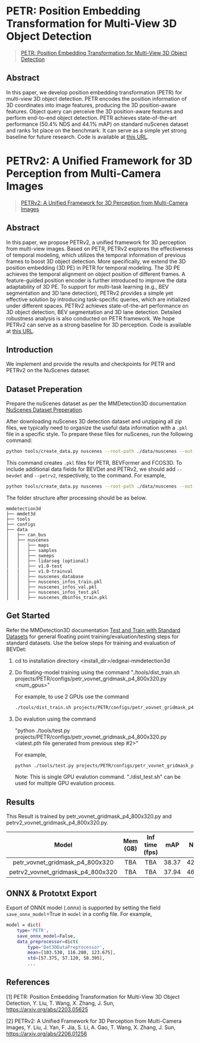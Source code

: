 # PETR: Position Embedding Transformation for Multi-View 3D Object Detection

> [PETR: Position Embedding Transformation for Multi-View 3D Object Detection](https://arxiv.org/abs/2203.05625)

<!-- [ALGORITHM] -->

## Abstract

In this paper, we develop position embedding transformation (PETR) for multi-view 3D object detection. PETR encodes the position information of 3D coordinates into image features, producing the 3D position-aware features. Object query can perceive the 3D position-aware features and perform end-to-end object detection. PETR achieves state-of-the-art performance (50.4% NDS and 44.1% mAP) on standard nuScenes dataset and ranks 1st place on the benchmark. It can serve as a simple yet strong baseline for future research. Code is available at [this URL](https://github.com/megvii-research/PETR).

# PETRv2: A Unified Framework for 3D Perception from Multi-Camera Images

> [PETRv2: A Unified Framework for 3D Perception from Multi-Camera Images](https://arxiv.org/abs/2206.01256)

<!-- [ALGORITHM] -->

## Abstract

In this paper, we propose PETRv2, a unified framework for 3D perception from multi-view images. Based on PETR, PETRv2 explores the effectiveness of temporal modeling, which utilizes the temporal information of previous frames to boost 3D object detection. More specifically, we extend the 3D position embedding (3D PE) in PETR for temporal modeling. The 3D PE achieves the temporal alignment on object position of different frames. A feature-guided position encoder is further introduced to improve the data adaptability of 3D PE. To support for multi-task learning (e.g., BEV segmentation and 3D lane detection), PETRv2 provides a simple yet effective solution by introducing task-specific queries, which are initialized under different spaces. PETRv2 achieves state-of-the-art performance on 3D object detection, BEV segmentation and 3D lane detection. Detailed robustness analysis is also conducted on PETR framework. We hope PETRv2 can serve as a strong baseline for 3D perception. Code is available at [this URL](https://github.com/megvii-research/PETR). 


## Introduction

We implement and provide the results and checkpoints for PETR and PETRv2 on the NuScenes dataset. <!--  The result can be found in [Object Detection Zoo](../../docs/det3d_modelzoo.md) -->

## Dataset Preperation

Prepare the nuScenes dataset as per the MMDetection3D documentation [NuScenes Dataset Preperation](../../docs/en/advanced_guides/datasets/nuscenes.md). 

After downloading nuScenes 3D detection dataset and unzipping all zip files, we typically need to organize the useful data information with a `.pkl` file in a specific style.
To prepare these files for nuScenes, run the following command:

```bash
python tools/create_data.py nuscenes --root-path ./data/nuscenes --out-dir ./data/nuscenes --extra-tag nuscenes --canbus ./data
```

This command creates `.pkl` files for PETR, BEVFormer and FCOS3D. To include additional data fields for BEVDet and PETRv2, we should add `--bevdet` and `--petrv2`, respectively, to the command. For example,

```bash
python tools/create_data.py nuscenes --root-path ./data/nuscenes --out-dir ./data/nuscenes --extra-tag nuscenes --canbus ./data --bevdet --petrv2
```

The folder structure after processing should be as below.

```
mmdetection3d
├── mmdet3d
├── tools
├── configs
├── data
│   ├── can_bus
│   ├── nuscenes
│   │   ├── maps
│   │   ├── samples
│   │   ├── sweeps
│   │   ├── lidarseg (optional)
│   │   ├── v1.0-test
|   |   ├── v1.0-trainval
│   │   ├── nuscenes_database
│   │   ├── nuscenes_infos_train.pkl
│   │   ├── nuscenes_infos_val.pkl
│   │   ├── nuscenes_infos_test.pkl
│   │   ├── nuscenes_dbinfos_train.pkl
```

## Get Started

Refer the MMDetection3D documentation [Test and Train with Standard Datasets](../../docs/en/user_guides/train_test.md) for general floating point training/evaluation/testing steps for standard datasets. Use the below steps for training and evaluation of BEVDet:

1. cd to installation directory <install_dir>/edgeai-mmdetection3d

2. Do floating-model training using the command 
    "./tools/dist_train.sh projects/PETR/configs/petr_vovnet_gridmask_p4_800x320.py <num_gpus>"

    For example, to use 2 GPUs use the command
    ```bash
    ./tools/dist_train.sh projects/PETR/configs/petr_vovnet_gridmask_p4_800x320.py 2
    ```

3.  Do evalution using the command 

    "python ./tools/test.py projects/PETR/configs/petr_vovnet_gridmask_p4_800x320.py <latest.pth file generated from previous step #2>" 

    For example,

    ```bash
    python ./tools/test.py projects/PETR/configs/petr_vovnet_gridmask_p4_800x320.py ./work_dirs/petr_vovnet_gridmask_p4_800x320/epoch_24.pth
    ```
    Note: This is single GPU evalution command. "./dist_test.sh" can be used for multiple GPU evalution process.

## Results

This Result is trained by petr_vovnet_gridmask_p4_800x320.py and petrv2_vovnet_gridmask_p4_800x320.py.

|                    Model                      | Mem (GB) | Inf time (fps) | mAP    | NDS   |
| :-------------------------------------------: | :------: | :------------: | :---:  | :--:  |
| petr_vovnet_gridmask_p4_800x320               |   TBA    |       TBA      | 38.37  | 42.88 | 
| petrv2_vovnet_gridmask_p4_800x320             |   TBA    |       TBA      | 37.94  | 46.40 | 


<!--
## 3D Object Detection Model Zoo

Complexity and Accuracy report of several trained models is available at the [3D Detection Model Zoo](../../docs/det3d_modelzoo.md) 


## Quantization
This tutorial explains more about quantization and how to do [Quantization Aware Training (QAT)](../../docs/det3d_quantization.md) of detection models.
-->

## ONNX & Prototxt Export

Export of ONNX model (.onnx) is supported by setting the field `save_onnx_model`=True in `model` in a config file. For example,

```bash
model = dict(
    type='PETR',
    save_onnx_model=False,
    data_preprocessor=dict(
        type='Det3DDataPreprocessor',
        mean=[103.530, 116.280, 123.675],
        std=[57.375, 57.120, 58.395],
        ...
```

## References

[1] PETR: Position Embedding Transformation for Multi-View 3D Object Detection, Y. Liu, T. Wang, X. Zhang, J. Sun, https://arxiv.org/abs/2203.05625

[2] PETRv2: A Unified Framework for 3D Perception from Multi-Camera Images, Y. Liu, J. Yan, F. Jia, S. Li, A. Gao, T. Wang, X. Zhang, J. Sun, https://arxiv.org/abs/2206.01256

